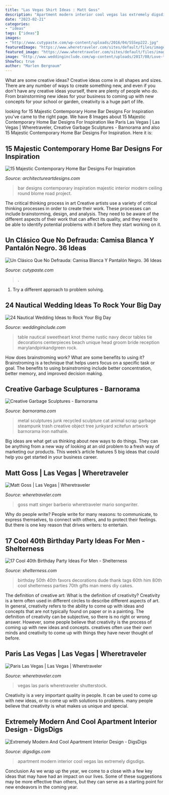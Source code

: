 ```yaml
---
title: "Las Vegas Shirt Ideas : Matt Goss"
description: "Apartment modern interior cool vegas las extremely digsdigs"
date: "2023-02-21"
categories:
- "ideas"
tags: ["ideas"]
images:
- "http://www.cutypaste.com/wp-content/uploads/2016/04/SSSep222.jpg"
featuredImage: "https://www.wheretraveler.com/sites/default/files/images/shutterstock_115336843.jpg"
featured_image: "https://www.wheretraveler.com/sites/default/files/images/shutterstock_115336843.jpg"
image: "http://www.weddinginclude.com/wp-content/uploads/2017/08/Love-the-knot-decorating-the-sweetheart-table.jpg"
ShowToc: true
author: "Marlen Bergnaum"
---
```



What are some creative ideas?
Creative ideas come in all shapes and sizes. There are any number of ways to create something new, and even if you don't have any creative ideas yourself, there are plenty of people who do. From brainstorming new ideas for your business to coming up with new concepts for your school or garden, creativity is a huge part of life.

	

		
looking for 15 Majestic Contemporary Home Bar Designs For Inspiration you've came to the right page. We have 8 Images about 15 Majestic Contemporary Home Bar Designs For Inspiration like Paris Las Vegas | Las Vegas | Wheretraveler, Creative Garbage Sculptures - Barnorama and also 15 Majestic Contemporary Home Bar Designs For Inspiration. Here it is:
		
    
## 15 Majestic Contemporary Home Bar Designs For Inspiration

<img loading=lazy src="https://www.architectureartdesigns.com/wp-content/uploads/2014/11/15-Majestic-Contemporary-Home-Bar-Designs-For-Inspiration-12-630x885.jpg" onerror="this.onerror=null;this.src='https://tse4.mm.bing.net/th?id=OIP.nC5gBm0cQvOTxX6FyEw80wHaKZ&amp;pid=15.1';" alt="15 Majestic Contemporary Home Bar Designs For Inspiration">

_Source: architectureartdesigns.com_

>bar designs contemporary inspiration majestic interior modern ceiling round blome road project. 

	

The critical thinking process in art
Creative artists use a variety of critical thinking processes in order to create their work. These processes can include brainstorming, design, and analysis. They need to be aware of the different aspects of their work that can affect its quality, and they need to be able to identify potential problems with it before they start working on it.

    
## Un Clásico Que No Defrauda: Camisa Blanca Y Pantalón Negro. 36 Ideas

<img loading=lazy src="http://www.cutypaste.com/wp-content/uploads/2016/04/SSSep222.jpg" onerror="this.onerror=null;this.src='https://tse4.mm.bing.net/th?id=OIP.OB0-WqAJ2uE27RwIrf6l_wHaLH&amp;pid=15.1';" alt="Un Clásico Que No Defrauda: Camisa Blanca Y Pantalón Negro. 36 Ideas">

_Source: cutypaste.com_

>. 

	

1. Try a different approach to problem solving.

    
## 24 Nautical Wedding Ideas To Rock Your Big Day

<img loading=lazy src="http://www.weddinginclude.com/wp-content/uploads/2017/08/Love-the-knot-decorating-the-sweetheart-table.jpg" onerror="this.onerror=null;this.src='https://tse3.mm.bing.net/th?id=OIP.xyAHG9TLFlvYU30T6qGzbwAAAA&amp;pid=15.1';" alt="24 Nautical Wedding Ideas to Rock Your Big Day">

_Source: weddinginclude.com_

>table nautical sweetheart knot theme rustic navy decor tables tie decorations centerpieces beach unique head groom bride reception marylandpinkandgreen rock. 

	

How does brainstroming work? What are some benefits to using it?
Brainstroming is a technique that helps users focus on a specific task or goal. The benefits to using brainstroming include better concentration, better memory, and improved decision making.

    
## Creative Garbage Sculptures - Barnorama

<img loading=lazy src="http://www.barnorama.com/wp-content/images/2011/03/b545/07.jpg" onerror="this.onerror=null;this.src='https://tse3.mm.bing.net/th?id=OIP.7EfASxTRi0FGZlT7STHFewHaLG&amp;pid=15.1';" alt="Creative Garbage Sculptures - Barnorama">

_Source: barnorama.com_

>metal sculptures junk recycled sculpture cat animal scrap garbage steampunk trash creative object tree junkyard xcitefun artwork barnorama iron nathalie. 

	

Big ideas are what get us thinking about new ways to do things. They can be anything from a new way of looking at an old problem to a fresh way of marketing our products. This week’s article features 5 big ideas that could help you get started in your business career.

    
## Matt Goss | Las Vegas | Wheretraveler

<img loading=lazy src="https://www.wheretraveler.com/sites/default/files/images/MattGoss.jpg" onerror="this.onerror=null;this.src='https://tse2.mm.bing.net/th?id=OIP.SbI_4y0ky19AJNVV9w1AswHaKK&amp;pid=15.1';" alt="Matt Goss | Las Vegas | Wheretraveler">

_Source: wheretraveler.com_

>goss matt singer barberio wheretraveler mario songwriter. 

	

Why do people write?
People write for many reasons: to communicate, to express themselves, to connect with others, and to protect their feelings. But there is one key reason that drives writers: to entertain.

    
## 17 Cool 40th Birthday Party Ideas For Men - Shelterness

<img loading=lazy src="http://i.shelterness.com/2017/02/07-vintage-dude-thank-tags-for-party-favors.jpg" onerror="this.onerror=null;this.src='https://tse3.mm.bing.net/th?id=OIP.Ne2XOytjrLigGekK1BxSpwHaJ4&amp;pid=15.1';" alt="17 Cool 40th Birthday Party Ideas For Men - Shelterness">

_Source: shelterness.com_

>birthday 50th 40th favors decorations dude thank tags 60th him 80th cool shelterness parties 70th gifts man mens diy cakes. 

	

The definition of creative art: What is the definition of creativity?
Creativity is a term often used in different circles to describe different aspects of art. In general, creativity refers to the ability to come up with ideas and concepts that are not typically found on paper or in a painting. The definition of creativity can be subjective, so there is no right or wrong answer. However, some people believe that creativity is the process of coming up with new ideas and concepts. creatives often use their own minds and creativity to come up with things they have never thought of before.

    
## Paris Las Vegas | Las Vegas | Wheretraveler

<img loading=lazy src="https://www.wheretraveler.com/sites/default/files/images/shutterstock_115336843.jpg" onerror="this.onerror=null;this.src='https://tse2.mm.bing.net/th?id=OIP.niDCeqWWJPCcX7oPeWtgEgE2DJ&amp;pid=15.1';" alt="Paris Las Vegas | Las Vegas | Wheretraveler">

_Source: wheretraveler.com_

>vegas las paris wheretraveler shutterstock. 

	

Creativity is a very important quality in people. It can be used to come up with new ideas, or to come up with solutions to problems. many people believe that creativity is what makes us unique and special.

    
## Extremely Modern And Cool Apartment Interior Design - DigsDigs

<img loading=lazy src="https://www.digsdigs.com/photos/modern-and-lively-apartment-in-las-vegas-9.jpg" onerror="this.onerror=null;this.src='https://tse4.mm.bing.net/th?id=OIP.0IgUB7TnQVek2e9irmMGhQHaK3&amp;pid=15.1';" alt="Extremely Modern And Cool Apartment Interior Design - DigsDigs">

_Source: digsdigs.com_

>apartment modern interior cool vegas las extremely digsdigs. 

	

Conclusion
As we wrap up the year, we come to a close with a few key ideas that may have had an impact on our lives. Some of these suggestions may be more effective than others, but they can serve as a starting point for new endeavors in the coming year.

